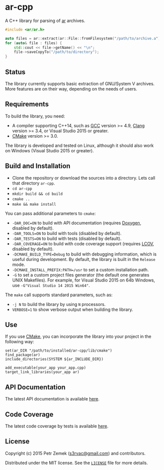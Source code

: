 ar-cpp
======

A C++ library for parsing of [ar](https://en.wikipedia.org/wiki/Ar_(Unix))
archives.

``` cpp
#include <ar/ar.h>

auto files = ar::extract(ar::File::fromFilesystem("/path/to/archive.a"));
for (auto& file : files) {
    std::cout << file->getName() << "\n";
    file->saveCopyTo("/path/to/directory");
}
```

Status
------

The library currently supports basic extraction of GNU/System V archives. More
features are on their way, depending on the needs of users.

Requirements
------------

To build the library, you need:
* A compiler supporting C++14, such as [GCC](https://gcc.gnu.org/) version >=
  4.9, [Clang](http://clang.llvm.org/) version >= 3.4, or Visual
  Studio 2015 or greater.
* [CMake](https://cmake.org/) version >= 3.0.

The library is developed and tested on Linux, although it should also work on
Windows (Visual Studio 2015 or greater).

Build and Installation
----------------------

* Clone the repository or download the sources into a directory. Lets call that
  directory `ar-cpp`.
* `cd ar-cpp`
* `mkdir build && cd build`
* `cmake ..`
* `make && make install`

You can pass additional parameters to `cmake`:
* `-DAR_DOC=ON` to build with API documentation (requires
    [Doxygen](http://www.doxygen.org/), disabled by default).
* `-DAR_TOOLS=ON` to build with tools (disabled by default).
* `-DAR_TESTS=ON` to build with tests (disabled by default).
* `-DAR_COVERAGE=ON` to build with code coverage support (requires
    [LCOV](http://ltp.sourceforge.net/coverage/lcov.php), disabled by default).
* `-DCMAKE_BUILD_TYPE=Debug` to build with debugging information, which is
    useful during development. By default, the library is built in the
    `Release` mode.
* `-DCMAKE_INSTALL_PREFIX:PATH=/usr` to set a custom installation path.
* `-G` to set a custom project files generator (the default one generates
  UNIX Makefiles). For example, for Visual Studio 2015 on 64b Windows, use
  `-G"Visual Studio 14 2015 Win64"`.

The `make` call supports standard parameters, such as:
* `-j N` to build the library by using `N` processors.
* `VERBOSE=1` to show verbose output when building the library.

Use
---

If you use [CMake](https://cmake.org/), you can incorporate the library into
your project in the following way:
```
set(ar_DIR "/path/to/installed/ar-cpp/lib/cmake")
find_package(ar)
include_directories(SYSTEM ${ar_INCLUDE_DIR})

add_executable(your_app your_app.cpp)
target_link_libraries(your_app ar)
```

API Documentation
-----------------

The latest API documentation is available
[here](https://projects.petrzemek.net/ar-cpp/doc/latest/).

Code Coverage
-------------

The latest code coverage by tests is available
[here](https://projects.petrzemek.net/ar-cpp/coverage/latest/).

License
-------

Copyright (c) 2015 Petr Zemek (<s3rvac@gmail.com>) and contributors.

Distributed under the MIT license. See the
[`LICENSE`](https://github.com/s3rvac/ar-cpp/blob/master/LICENSE) file for more
details.
